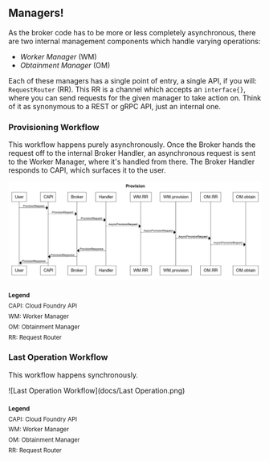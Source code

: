 ## Managers!

As the broker code has to be more or less completely asynchronous, there are two internal management components which handle varying operations:

* *Worker Manager* (WM)
* *Obtainment Manager* (OM)

Each of these managers has a single point of entry, a single API, if you will: `RequestRouter` (RR). This RR is a channel which accepts an `interface{}`, where you can send requests for the given manager to take action on. Think of it as synonymous to a REST or gRPC API, just an internal one.

### Provisioning Workflow

This workflow happens purely asynchronously. Once the Broker hands the request off to the internal Broker Handler, an asynchronous request is sent to the Worker Manager, where it's handled from there. The Broker Handler responds to CAPI, which surfaces it to the user.

![Provisioning Workflow](docs/Provision.png)

<sub>**Legend**<br/>
CAPI: Cloud Foundry API<br/>
WM: Worker Manager<br/>
OM: Obtainment Manager<br/>
RR: Request Router<br/>
</sub>

### Last Operation Workflow

This workflow happens synchronously.

![Last Operation Workflow](docs/Last Operation.png)

<sub>**Legend**<br/>
CAPI: Cloud Foundry API<br/>
WM: Worker Manager<br/>
OM: Obtainment Manager<br/>
RR: Request Router<br/>
</sub>
